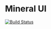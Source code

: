 # Mineral UI

[![Build Status](https://travis-ci.org/mineral-ui/mineral-ui.svg?branch=master)](https://travis-ci.org/mineral-ui/mineral-ui)

